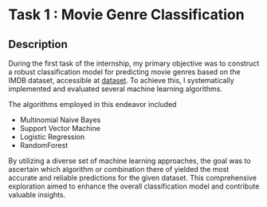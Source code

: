 # Task 1 : Movie Genre Classification 
## Description
During the first task of the internship, my primary objective was to construct a 
robust classification model for predicting movie genres based on
 the IMDB dataset, 
accessible at 
[dataset](https://www.kaggle.com/datasets/hijest/genre-classification-dataset-imdb).
To achieve this, I systematically implemented and evaluated several machine learning algorithms.

The algorithms employed in this endeavor included 
* Multinomial Naive Bayes
* Support Vector Machine
* Logistic Regression 
* RandomForest
  
By utilizing a diverse set of machine learning approaches, the goal was to ascertain which algorithm or combination there of yielded the most accurate and reliable predictions for the given dataset. This comprehensive exploration aimed to enhance the overall classification model and contribute valuable insights.

